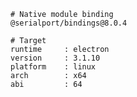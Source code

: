    # Native module binding
    @serialport/bindings@8.0.4
    
    # Target
    runtime     : electron 
    version     : 3.1.10
    platform    : linux
    arch        : x64
    abi         : 64
